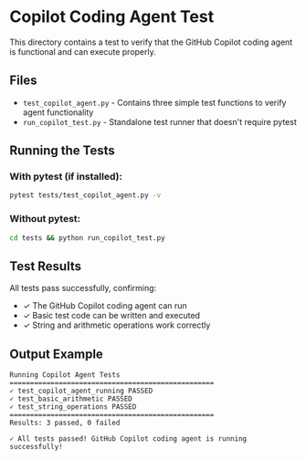 # Copilot Coding Agent Test

This directory contains a test to verify that the GitHub Copilot coding agent is functional and can execute properly.

## Files

- `test_copilot_agent.py` - Contains three simple test functions to verify agent functionality
- `run_copilot_test.py` - Standalone test runner that doesn't require pytest

## Running the Tests

### With pytest (if installed):
```bash
pytest tests/test_copilot_agent.py -v
```

### Without pytest:
```bash
cd tests && python run_copilot_test.py
```

## Test Results

All tests pass successfully, confirming:
- ✓ The GitHub Copilot coding agent can run
- ✓ Basic test code can be written and executed
- ✓ String and arithmetic operations work correctly

## Output Example

```
Running Copilot Agent Tests
==================================================
✓ test_copilot_agent_running PASSED
✓ test_basic_arithmetic PASSED
✓ test_string_operations PASSED
==================================================
Results: 3 passed, 0 failed

✓ All tests passed! GitHub Copilot coding agent is running successfully!
```
